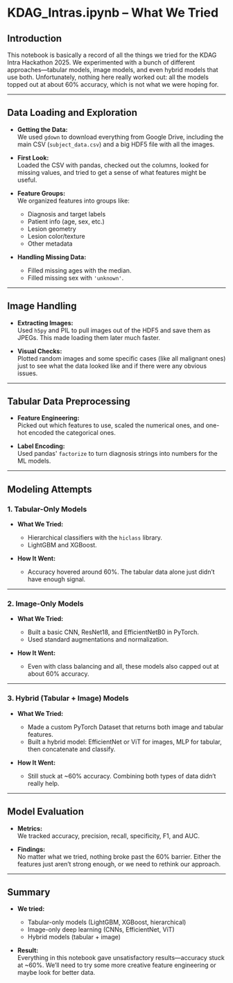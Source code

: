 # KDAG_Intras.ipynb – What We Tried

## Introduction

This notebook is basically a record of all the things we tried for the KDAG Intra Hackathon 2025. We experimented with a bunch of different approaches—tabular models, image models, and even hybrid models that use both. Unfortunately, nothing here really worked out: all the models topped out at about 60% accuracy, which is not what we were hoping for.

---

## Data Loading and Exploration

- **Getting the Data:**  
  We used `gdown` to download everything from Google Drive, including the main CSV (`subject_data.csv`) and a big HDF5 file with all the images.

- **First Look:**  
  Loaded the CSV with pandas, checked out the columns, looked for missing values, and tried to get a sense of what features might be useful.

- **Feature Groups:**  
  We organized features into groups like:
    - Diagnosis and target labels
    - Patient info (age, sex, etc.)
    - Lesion geometry
    - Lesion color/texture
    - Other metadata

- **Handling Missing Data:**  
  - Filled missing ages with the median.
  - Filled missing sex with `'unknown'`.

---

## Image Handling

- **Extracting Images:**  
  Used `h5py` and PIL to pull images out of the HDF5 and save them as JPEGs. This made loading them later much faster.

- **Visual Checks:**  
  Plotted random images and some specific cases (like all malignant ones) just to see what the data looked like and if there were any obvious issues.

---

## Tabular Data Preprocessing

- **Feature Engineering:**  
  Picked out which features to use, scaled the numerical ones, and one-hot encoded the categorical ones.

- **Label Encoding:**  
  Used pandas' `factorize` to turn diagnosis strings into numbers for the ML models.

---

## Modeling Attempts

### 1. Tabular-Only Models

- **What We Tried:**  
  - Hierarchical classifiers with the `hiclass` library.
  - LightGBM and XGBoost.

- **How It Went:**  
  - Accuracy hovered around 60%. The tabular data alone just didn’t have enough signal.

---

### 2. Image-Only Models

- **What We Tried:**  
  - Built a basic CNN, ResNet18, and EfficientNetB0 in PyTorch.
  - Used standard augmentations and normalization.

- **How It Went:**  
  - Even with class balancing and all, these models also capped out at about 60% accuracy.

---

### 3. Hybrid (Tabular + Image) Models

- **What We Tried:**  
  - Made a custom PyTorch Dataset that returns both image and tabular features.
  - Built a hybrid model: EfficientNet or ViT for images, MLP for tabular, then concatenate and classify.

- **How It Went:**  
  - Still stuck at ~60% accuracy. Combining both types of data didn’t really help.

---

## Model Evaluation

- **Metrics:**  
  We tracked accuracy, precision, recall, specificity, F1, and AUC.

- **Findings:**  
  No matter what we tried, nothing broke past the 60% barrier. Either the features just aren’t strong enough, or we need to rethink our approach.

---

## Summary

- **We tried:**  
  - Tabular-only models (LightGBM, XGBoost, hierarchical)
  - Image-only deep learning (CNNs, EfficientNet, ViT)
  - Hybrid models (tabular + image)

- **Result:**  
  Everything in this notebook gave unsatisfactory results—accuracy stuck at ~60%. We’ll need to try some more creative feature engineering or maybe look for better data.
